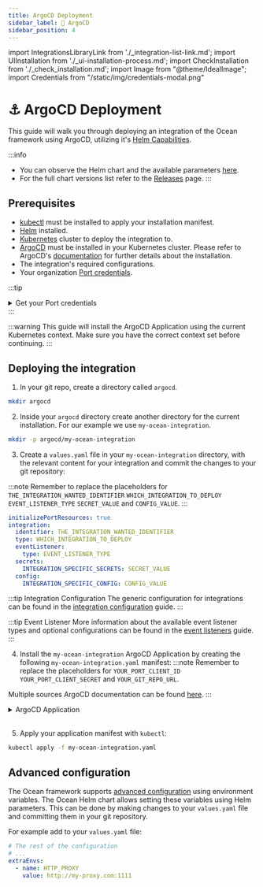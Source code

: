 ```yaml
---
title: ArgoCD Deployment
sidebar_label: 🐙 ArgoCD
sidebar_position: 4
---
```


import IntegrationsLibraryLink from './\_integration-list-link.md';
import UIInstallation from './\_ui-installation-process.md';
import CheckInstallation from './\_check_installation.md';
import Image from "@theme/IdealImage";
import Credentials from "/static/img/credentials-modal.png"

# ⚓️ ArgoCD Deployment

This guide will walk you through deploying an integration of the Ocean framework using ArgoCD, utilizing it's [Helm Capabilities](https://argo-cd.readthedocs.io/en/stable/user-guide/helm/).

:::info
- You can observe the Helm chart and the available parameters [here](https://github.com/port-labs/helm-charts/tree/main/charts/port-ocean).
- For the full chart versions list refer to the [Releases](https://github.com/port-labs/helm-charts/releases?q=port-ocean&expanded=true) page.
:::

<CheckInstallation/>

## Prerequisites

- [kubectl](https://kubernetes.io/docs/tasks/tools/#kubectl) must be installed to apply your installation manifest.
- [Helm](https://helm.sh/docs/intro/install/) installed.
- [Kubernetes](https://kubernetes.io/docs/tasks/tools/) cluster to deploy the integration to.
- [ArgoCD](https://argoproj.github.io/cd/) must be installed in your Kubernetes cluster. Please refer to ArgoCD's [documentation](https://argo-cd.readthedocs.io/en/stable/getting_started/#1-install-argo-cd) for further details about the installation.
- The integration's required configurations.
- Your organization [Port credentials](https://docs.getport.io/build-your-software-catalog/sync-data-to-catalog/api/#find-your-port-credentials).

:::tip
<details>
<summary>Get your Port credentials</summary>

To get your Port API credentials go to your [Port application](https://app.getport.io), click on the `...` button in the top right corner, and select `Credentials`. Here you can view and copy your `CLIENT_ID` and `CLIENT_SECRET`:

<center>

<Image img={Credentials} style={{ width: 500 }} />

</center>
</details>
:::

:::warning
This guide will install the ArgoCD Application using the current Kubernetes context. Make sure you have the correct context set before continuing.
:::

## Deploying the integration

1. In your git repo, create a directory called `argocd`.
```bash showLineNumbers
mkdir argocd
```

2. Inside your `argocd` directory create another directory for the current installation. For our example we use `my-ocean-integration`.
```bash showLineNumbers
mkdir -p argocd/my-ocean-integration
```

3. Create a `values.yaml` file in your `my-ocean-integration` directory, with the relevant content for your integration and commit the changes to your git repository:

:::note
Remember to replace the placeholders for `THE_INTEGRATION_WANTED_IDENTIFIER` `WHICH_INTEGRATION_TO_DEPLOY` `EVENT_LISTENER_TYPE` `SECRET_VALUE` and `CONFIG_VALUE`.
:::
```yaml showLineNumbers
initializePortResources: true
integration:
  identifier: THE_INTEGRATION_WANTED_IDENTIFIER 
  type: WHICH_INTEGRATION_TO_DEPLOY
  eventListener:
    type: EVENT_LISTENER_TYPE
  secrets:
    INTEGRATION_SPECIFIC_SECRETS: SECRET_VALUE
  config:
    INTEGRATION_SPECIFIC_CONFIG: CONFIG_VALUE
```
:::tip Integration Configuration
The generic configuration for integrations can be found in
the [integration configuration](../develop-an-integration/integration-configuration.md) guide.
:::

:::tip Event Listener
More information about the available event listener types and optional configurations can be found in
the [event listeners](../framework/features/event-listener.md) guide.
:::

4. Install the `my-ocean-integration` ArgoCD Application by creating the following `my-ocean-integration.yaml` manifest:
:::note
Remember to replace the placeholders for `YOUR_PORT_CLIENT_ID` `YOUR_PORT_CLIENT_SECRET` and `YOUR_GIT_REPO_URL`.

Multiple sources ArgoCD documentation can be found [here](https://argo-cd.readthedocs.io/en/stable/user-guide/multiple_sources/#helm-value-files-from-external-git-repository).
:::

<details>
  <summary>ArgoCD Application</summary>

```yaml showLineNumbers
apiVersion: argoproj.io/v1alpha1
kind: Application
metadata:
  name: my-ocean-integration
  namespace: argocd
spec:
  destination:
    namespace: my-ocean-integration
    server: https://kubernetes.default.svc
  project: default
  sources:
  - repoURL: 'https://port-labs.github.io/helm-charts/'
    chart: port-ocean
    targetRevision: 0.1.14
    helm:
      valueFiles:
      - $values/argocd/my-ocean-integration/values.yaml
      parameters:
        - name: port.clientId
          value: YOUR_PORT_CLIENT_ID
        - name: port.clientSecret
          value: YOUR_PORT_CLIENT_SECRET
  - repoURL: YOUR_GIT_REPO_URL
    targetRevision: main
    ref: values
  syncPolicy:
    automated:
      prune: true
      selfHeal: true
    syncOptions:
    - CreateNamespace=true
```

</details>
<br/>

5. Apply your application manifest with `kubectl`:
```bash showLineNumbers
kubectl apply -f my-ocean-integration.yaml
```

## Advanced configuration
The Ocean framework supports [advanced configuration](../framework/advanced-configuration.md) using environment variables. The Ocean Helm chart allows setting these variables using Helm parameters. This can be done by making changes to your `values.yaml` file and committing them in your git repository.

For example add to your `values.yaml` file:
```yaml showLineNumbers
# The rest of the configuration
# ...
extraEnvs:
  - name: HTTP_PROXY
    value: http://my-proxy.com:1111
```